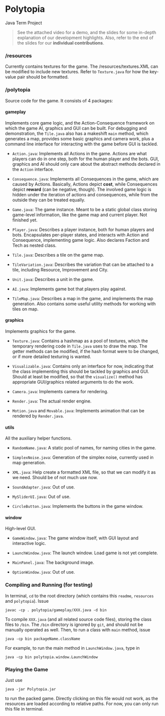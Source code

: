 # Polytopia
Java Term Project

> See the attached video for a demo, and the slides for some in-depth explanation of our development highlights.
> Also, refer to the end of the slides for our **individual contributions**.

### /resources
Currently contains textures for the game. The /resources/textures.XML can be modified to include new textures. Refer to `Texture.java` for how the key-value pair should be formatted.

### /polytopia
Source code for the game. It consists of 4 packages:

#### gameplay

Implements core game logic, and the Action-Consequence framework on which the game AI, graphics and GUI can be built. For debugging and demonstration, the `Tile.java` also has a makeshift `main` method, which generates a map, provides some basic graphics and camera work, plus a command line interface for interacting with the game before GUI is tackled.

* `Action.java`: Implements all Actions in the game. Actions are what players can do in one step, both for the human player and the bots. GUI, graphics and AI should only care about the abstract methods declared in the `Action` interface.

* `Consequence.java`: Implements all Consequences in the game, which are caused by Actions. Basically, Actions depict **cost**, while Consequences depict **reward** (can be negative, though). The involved game logic is hidden under the iteration of actions and  consequences, while from the outside they can be treated equally.

* `Game.java`: The game instance. Meant to be a static global class storing game-level information, like the game map and current player. Not finished yet.

* `Player.java`: Describes a player instance, both for human players and bots. Encapsulates per-player states, and interacts with Action and Consequence, implementing game logic. Also declares Faction and Tech as nested class.

* `Tile.java`: Describes a tile on the game map.

* `TileVariation.java`: Describes the variation that can be attached to a tile, including Resource, Improvement and City. 

* `Unit.java`: Describes a unit in the game. 

* `AI.java`: Implements game bot that players play against.

* `TileMap.java`: Describes a map in the game, and implements the map generation. Also contains some useful utility methods for working with tiles on map.

#### graphics

Implements graphics for the game. 

* `Texture.java`: Contains a hashmap as a pool of textures, which the temporary rendering code in `Tile.java` uses to draw the map. The getter methods can be modified, if the hash format were to be changed, or if more detailed texturing is wanted.

* `Visualizable.java`: Contains only an interface for now, indicating that the class implementing this should be tackled by graphics and GUI. Should at least be modified, so that the `visualize()` method has appropriate GUI/graphics related arguments to do the work.

* `Camera.java`: Implements camera for rendering.

* `Render.java`: The actual render engine.

* `Motion.java` and `Movable.java`: Implements animation that can be rendered by `Render.java`.

#### utils

All the auxiliary helper functions.

* `RandomName.java`: A static pool of names, for naming cities in the game.

* `SimplexNoise.java`: Generation of the simplex noise, currently used in map generation.

* `XML.java`: Help create a formatted XML file, so that we can modify it as we need. Should be of not much use now.

* `SoundAdapter.java`: Out of use.

* `MySliderUI.java`: Out of use.

* `CircleButton.java`: Implements the buttons in the game window.


#### window

High-level GUI.

* `GameWindow.java`: The game window itself, with GUI layout and interactive logic.

* `LaunchWindow.java`: The launch window. Load game is not yet complete.

* `MainPanel.java`: The background image.

* `OptionWindow.java`: Out of use.


### Compiling and Running (for testing)

In terminal, `cd` to the root directory (which contains this `readme`, `resources` and `polytopia`).
Issue
```
javac -cp . polytopia/gameplay/XXX.java -d bin  
```
To compile `XXX.java` (and all related source code files), storing the class files to `/bin`. The `/bin` directory is ignored by `git`, and should not be manually operated as well.
Then, to run a class with `main` method, issue
```
java -cp bin packageName.className
```
For example, to run the main method in `LaunchWindow.java`, type in
```
java -cp bin polytopia.window.LaunchWindow 
```

### Playing the Game
Just use
```
java -jar Polytopia.jar
```
to run the packed game. Directly clicking on this file would not work, as the resources are loaded according to relative paths. For now, you can only run this file in terminal.

